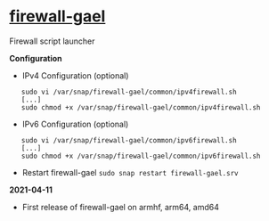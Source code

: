 # [firewall-gael](https://snapcraft.io/firewall-gael)

Firewall script launcher

**Configuration**

* IPv4 Configuration (optional)

```
   sudo vi /var/snap/firewall-gael/common/ipv4firewall.sh
   [...]
   sudo chmod +x /var/snap/firewall-gael/common/ipv4firewall.sh
```

* IPv6 Configuration (optional)

```
   sudo vi /var/snap/firewall-gael/common/ipv6firewall.sh
   [...]
   sudo chmod +x /var/snap/firewall-gael/common/ipv6firewall.sh
```

* Restart firewall-gael
`sudo snap restart firewall-gael.srv`

**2021-04-11**
* First release of firewall-gael on armhf, arm64, amd64

